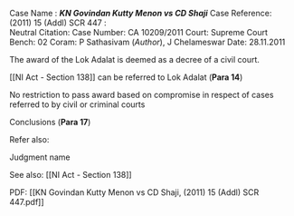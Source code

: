Case Name : ***KN Govindan Kutty Menon vs CD Shaji***
Case Reference: (2011) 15 (Addl) SCR 447 :  
Neutral Citation:
Case Number: CA 10209/2011
Court: Supreme Court
Bench: 02
Coram: P Sathasivam (*Author*), J Chelameswar
Date: 28.11.2011

The award of the Lok Adalat is deemed as a decree of a civil court.

[[NI Act - Section 138]] can be referred to Lok Adalat (**Para 14**)

No restriction to pass award based on compromise in respect of cases referred to by civil or criminal courts

Conclusions (**Para 17**)

Refer also:

Judgment name

See also:
[[NI Act - Section 138]] 

PDF:
[[KN Govindan Kutty Menon vs CD Shaji, (2011) 15 (Addl) SCR 447.pdf]]